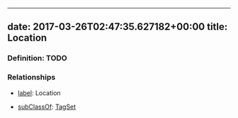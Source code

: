 
---
date: 2017-03-26T02:47:35.627182+00:00
title: Location
---
### Definition: TODO

### Relationships

* [label](http://www.w3.org/2000/01/rdf-schema#label): Location

* [subClassOf](http://www.w3.org/2000/01/rdf-schema#subClassOf): [TagSet](https://brickschema.org/schema/1.0/BrickFrame#TagSet)
